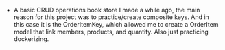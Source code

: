 - A basic CRUD operations book store I made a while ago, the main reason for this project was to practice/create composite keys. And in this case it is the OrderItemKey, which allowed me
to create a OrderItem model that link members, products, and quantity. Also just practicing dockerizing.